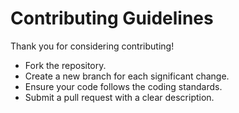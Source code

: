 # Contributing Guidelines

Thank you for considering contributing!

- Fork the repository.
- Create a new branch for each significant change.
- Ensure your code follows the coding standards.
- Submit a pull request with a clear description.
